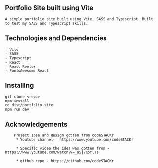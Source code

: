## Portfolio Site built using Vite

`A simple portfolio site built using Vite, SASS and Typescript. Built to test my SASS and Typescript skills.`

## Technologies and Dependencies

```
- Vite
- SASS
- Typescript
- React
- React Router
- FontsAwesome React
```

## Installing

```
git clone <repo>
npm install 
cd dist/portfolio-site
npm run dev
```

## Acknowledgements

```
    Project idea and design gotten from codeSTACKr
     * Youtube channel-  https://www.youtube.com/codeSTACKr

     * Specific video the idea was gotten from - https://www.youtube.com/watch?v=_a5j7KoflTs

     * github repo - https://github.com/codeSTACKr
```
